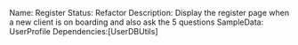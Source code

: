 Name: Register
Status: Refactor
Description: Display the register page when a new client is on boarding and also ask the 5 questions
SampleData: UserProfile
Dependencies:[UserDBUtils]
